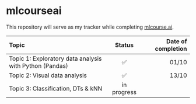 # mlcourseai
This repository will serve as my tracker while completing [mlcourse.ai](https://mlcourse.ai/book/index.html).


| Topic | Status | Date of completion |
| :---         |     :---:      |          ---: |
| Topic 1: Exploratory data analysis with Python (Pandas)  | ✅  | 01/10    |
| Topic 2: Visual data analysis   | ✅      | 13/10   |
| Topic 3: Classification, DTs & kNN   | in progress      |    |
